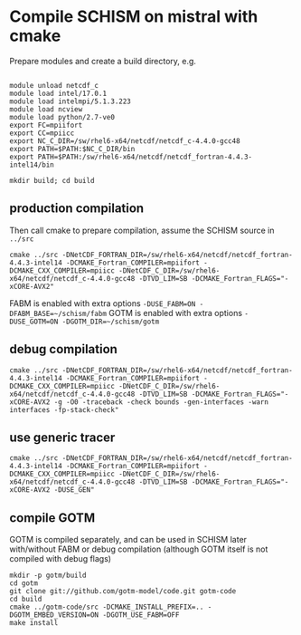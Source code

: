 # Compile SCHISM on mistral with cmake

Prepare modules and create a build directory, e.g.
```shell

module unload netcdf_c
module load intel/17.0.1
module load intelmpi/5.1.3.223
module load ncview
module load python/2.7-ve0
export FC=mpiifort
export CC=mpiicc
export NC_C_DIR=/sw/rhel6-x64/netcdf/netcdf_c-4.4.0-gcc48
export PATH=$PATH:$NC_C_DIR/bin
export PATH=$PATH:/sw/rhel6-x64/netcdf/netcdf_fortran-4.4.3-intel14/bin

mkdir build; cd build
```

## production compilation

Then call cmake to prepare compilation, assume the SCHISM source in `../src`
```
cmake ../src -DNetCDF_FORTRAN_DIR=/sw/rhel6-x64/netcdf/netcdf_fortran-4.4.3-intel14 -DCMAKE_Fortran_COMPILER=mpiifort -DCMAKE_CXX_COMPILER=mpiicc -DNetCDF_C_DIR=/sw/rhel6-x64/netcdf/netcdf_c-4.4.0-gcc48 -DTVD_LIM=SB -DCMAKE_Fortran_FLAGS="-xCORE-AVX2"
```

FABM is enabled with extra options `-DUSE_FABM=ON -DFABM_BASE=~/schism/fabm`
GOTM is enabled with extra options `-DUSE_GOTM=ON -DGOTM_DIR=~/schism/gotm`

## debug compilation

```
cmake ../src -DNetCDF_FORTRAN_DIR=/sw/rhel6-x64/netcdf/netcdf_fortran-4.4.3-intel14 -DCMAKE_Fortran_COMPILER=mpiifort -DCMAKE_CXX_COMPILER=mpiicc -DNetCDF_C_DIR=/sw/rhel6-x64/netcdf/netcdf_c-4.4.0-gcc48 -DTVD_LIM=SB -DCMAKE_Fortran_FLAGS="-xCORE-AVX2 -g -O0 -traceback -check bounds -gen-interfaces -warn interfaces -fp-stack-check"
```

## use generic tracer

```
cmake ../src -DNetCDF_FORTRAN_DIR=/sw/rhel6-x64/netcdf/netcdf_fortran-4.4.3-intel14 -DCMAKE_Fortran_COMPILER=mpiifort -DCMAKE_CXX_COMPILER=mpiicc -DNetCDF_C_DIR=/sw/rhel6-x64/netcdf/netcdf_c-4.4.0-gcc48 -DTVD_LIM=SB -DCMAKE_Fortran_FLAGS="-xCORE-AVX2 -DUSE_GEN"
```

## compile GOTM

GOTM is compiled separately, and can be used in SCHISM later with/without FABM or debug compilation (although GOTM itself is not compiled with debug flags)

```shell
mkdir -p gotm/build
cd gotm
git clone git://github.com/gotm-model/code.git gotm-code
cd build
cmake ../gotm-code/src -DCMAKE_INSTALL_PREFIX=.. -DGOTM_EMBED_VERSION=ON -DGOTM_USE_FABM=OFF
make install
```

